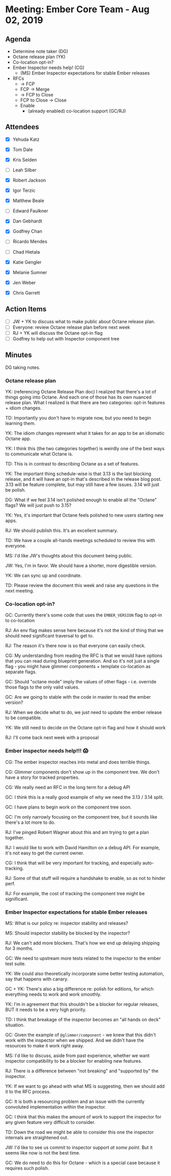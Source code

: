 # Meeting: Ember Core Team - Aug 02, 2019 

## Agenda

- Determine note taker (DG)
- Octane release plan (YK)
- Co-location opt-in?
- Ember Inspector needs help! (CG)
    - (MS) Ember Inspector expectations for stable Ember releases
- RFCs
    - → FCP
    - FCP → Merge
    - → FCP to Close
    - FCP to Close → Close
    - Enable
        - (already enabled) co-location support (GC/RJ)

## Attendees

- [x]  Yehuda Katz
- [x]  Tom Dale
- [x]  Kris Selden
- [ ]  Leah Silber
- [x]  Robert Jackson
- [x]  Igor Terzic
- [x]  Matthew Beale
- [ ]  Edward Faulkner

- [x]  Dan Gebhardt
- [x]  Godfrey Chan
- [ ]  Ricardo Mendes
- [ ]  Chad Hietala
- [x]  Katie Gengler
- [x]  Melanie Sumner
- [x]  Jen Weber
- [x]  Chris Garrett

## Action Items

- [ ]  JW + YK to discuss what to make public about Octane release plan.
- [ ]  Everyone: review Octane release plan before next week
- [ ]  RJ + YK will discuss the Octane opt-in flag
- [ ]  Godfrey to help out with Inspector component tree

## Minutes

DG taking notes.

### Octane release plan

YK: (referencing Octane Release Plan doc) I realized that there's a lot of things going into Octane. And each one of those has its own nuanced release plan. What I realized is that there are two categories: opt-in features + idiom changes.

TD: Importantly you don't have to migrate now, but you need to begin learning them.

YK: The idiom changes represent what it takes for an app to be an idiomatic Octane app.

YK: I think this (the two categories together) is weirdly one of the best ways to communicate what Octane is.

TD: This is in contrast to describing Octane as a set of features.

YK: The important thing schedule-wise is that 3.13 is the last blocking release, and it will have an opt-in that's described in the release blog post. 3.13 will be feature complete, but may still have a few issues. 3.14 will just be polish.

DG: What if we feel 3.14 isn't polished enough to enable all the "Octane" flags? We will just push to 3.15?

YK: Yes, it's important that Octane feels polished to new users starting new apps.

RJ: We should publish this. It's an excellent summary.

TD: We have a couple all-hands meetings scheduled to review this with everyone.

MS: I'd like JW's thoughts about this document being public.

JW: Yes, I'm in favor. We should have a shorter, more digestible version.

YK: We can sync up and coordinate.

TD: Please review the document this week and raise any questions in the next meeting.

### Co-location opt-in?

GC: Currently there's some code that uses the `EMBER_VERSION` flag to opt-in to co-location

RJ: An env flag makes sense here because it's not the kind of thing that we should need significant traversal to get to.

RJ: The reason it's there now is so that everyone can easily check.

CG: My understanding from reading the RFC is that we would have options that you can read during blueprint generation. And so it's not just a single flag - you might have glimmer components + template co-location as separate flags.

GC: Should "octane mode" imply the values of other flags - i.e. override those flags to the only valid values.

GC: Are we going to stable with the code in master to read the ember version?

RJ: When we decide what to do, we just need to update the ember release to be compatible.

YK: We still need to decide on the Octane opt-in flag and how it should work

RJ: I'll come back next week with a proposal

### Ember inspector needs help!!! 😱

CG: The ember inspector reaches into metal and does terrible things.

CG: Glimmer components don't show up in the component tree. We don't have a story for tracked properties.

CG: We really need an RFC in the long term for a debug API

GC: I think this is a really good example of why we need the 3.13 / 3.14 split.

GC: I have plans to begin work on the component tree soon.

GC: I'm only narrowly focusing on the component tree, but it sounds like there's a lot more to do.

RJ: I've pinged Robert Wagner about this and am trying to get a plan together.

RJ: I would like to work with David Hamilton on a debug API. For example, it's not easy to get the current owner.

CG: I think that will be very important for tracking, and especially auto-tracking.

RJ: Some of that stuff will require a handshake to enable, so as not to hinder perf.

RJ: For example, the cost of tracking the component tree might be significant. 

### Ember Inspector expectations for stable Ember releases

MS: What is our policy re: inspector stability and releases?

MS: Should inspector stability be blocked by the inspector?

RJ: We can't add more blockers. That's how we end up delaying shipping for 3 months.

GC: We need to upstream more tests related to the inspector to the ember test suite.

YK: We could also theoretically incorporate some better testing automation, say that happens with canary.

GC + YK: There's also a big difference re: polish for editions, for which everything needs to work and work smoothly.

YK: I'm in agreement that this shouldn't be a blocker for regular releases, BUT it needs to be a very high priority.

TD: I think that breakage of the inspector becomes an "all hands on deck" situation.

GC: Given the example of `@glimmer/component` - we knew that this didn't work with the inspector when we shipped. And we didn't have the resources to make it work right away.

MS: I'd like to discuss, aside from past experience, whether we want inspector compatibility to be a blocker for enabling new features.

RJ: There is a difference between "not breaking" and "supported by" the inspector.

YK: If we want to go ahead with what MS is suggesting, then we should add it to the RFC process.

GC: It is both a resourcing problem and an issue with the currently convoluted implementation within the inspector.

GC: I think that this makes the amount of work to support the inspector for any given feature very difficult to consider.

TD: Down the road we might be able to consider this one the inspector internals are straightened out.

JW: I'd like to see us commit to inspector support *at some point*. But it seems like now is not the best time.

GC: We do need to do this for Octane - which is a special case because it requires such polish.
